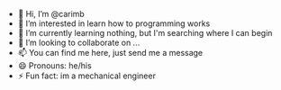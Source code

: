 - 👋 Hi, I’m @carimb
- 👀 I’m interested in learn how to programming works
- 🌱 I’m currently learning nothing, but I'm searching where I can begin
- 💞️ I’m looking to collaborate on ...
- 📫 You can find me here, just send me a message
- 😄 Pronouns: he/his
- ⚡ Fun fact: im a mechanical engineer

<!---
carimb/carimb is a ✨ special ✨ repository because its `README.md` (this file) appears on your GitHub profile.
You can click the Preview link to take a look at your changes.
--->
